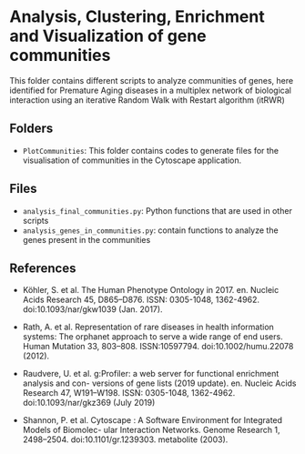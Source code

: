 # Analysis, Clustering, Enrichment and Visualization of gene communities

This folder contains different scripts to analyze communities of genes, here identified for Premature Aging diseases in a multiplex network of biological interaction using an iterative Random Walk with Restart algorithm (itRWR)

## Folders

* ```PlotCommunities```: This folder contains codes to generate files for the visualisation of communities in the Cytoscape application.


## Files

* ```analysis_final_communities.py```: Python functions that are used in other scripts
* ```analysis_genes_in_communities.py```: contain functions to analyze the genes present in the communities


## References

* Köhler, S. et al. The Human Phenotype Ontology in 2017. en. Nucleic Acids Research 45,
D865–D876. ISSN: 0305-1048, 1362-4962. doi:10.1093/nar/gkw1039 (Jan. 2017).

* Rath, A. et al. Representation of rare diseases in health information systems: The orphanet approach to serve a wide range of end users. Human Mutation 33, 803–808. ISSN:10597794. doi:10.1002/humu.22078 (2012).

* Raudvere, U. et al. g:Profiler: a web server for functional enrichment analysis and con-
versions of gene lists (2019 update). en. Nucleic Acids Research 47, W191–W198. ISSN:
0305-1048, 1362-4962. doi:10.1093/nar/gkz369 (July 2019)

* Shannon, P. et al. Cytoscape : A Software Environment for Integrated Models of Biomolec-
ular Interaction Networks. Genome Research 1, 2498–2504. doi:10.1101/gr.1239303.
metabolite (2003).
